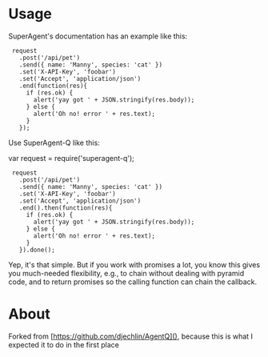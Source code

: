 # Usage

SuperAgent's documentation has an example like this:

	 request
	   .post('/api/pet')
	   .send({ name: 'Manny', species: 'cat' })
	   .set('X-API-Key', 'foobar')
	   .set('Accept', 'application/json')
	   .end(function(res){
	     if (res.ok) {
	       alert('yay got ' + JSON.stringify(res.body));
	     } else {
	       alert('Oh no! error ' + res.text);
	     }
	   });

Use SuperAgent-Q like this:

var request = require('superagent-q');

	 request
	   .post('/api/pet')
	   .send({ name: 'Manny', species: 'cat' })
	   .set('X-API-Key', 'foobar')
	   .set('Accept', 'application/json')
	   .end().then(function(res){
	     if (res.ok) {
	       alert('yay got ' + JSON.stringify(res.body));
	     } else {
	       alert('Oh no! error ' + res.text);
	     }
	   }).done();

Yep, it's that simple. But if you work with promises a lot, you know this gives you much-needed flexibility, e.g., to chain without dealing with pyramid code, and to return promises so the calling function can chain the callback.

# About

Forked from [https://github.com/djechlin/AgentQ](), because this is what I expected it to do in the first place